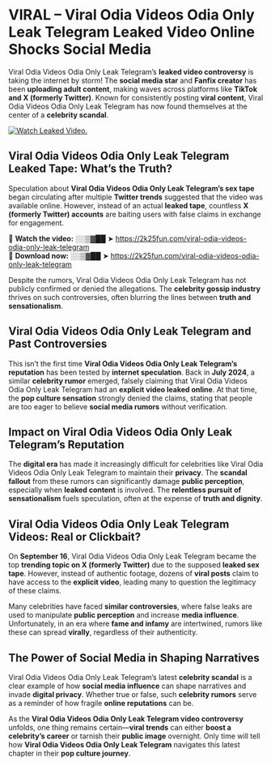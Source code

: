 # VIRAL – Viral Odia Videos Odia Only Leak Telegram Leaked Video Online Shocks Social Media 

Viral Odia Videos Odia Only Leak Telegram’s **leaked video controversy** is taking the internet by storm! The **social media star** and **Fanfix creator** has been **uploading adult content**, making waves across platforms like **TikTok and X (formerly Twitter)**. Known for consistently posting **viral content**, Viral Odia Videos Odia Only Leak Telegram has now found themselves at the center of a **celebrity scandal**.  

[![Watch Leaked Video.](https://miro.medium.com/v2/resize:fit:828/format:webp/1*cilzJN44JGOrTw9NJCrNHA.gif "Watch Leaked Video")](https://2k25fun.com/viral-odia-videos-odia-only-leak-telegram)

## **Viral Odia Videos Odia Only Leak Telegram Leaked Tape: What’s the Truth?**  
Speculation about **Viral Odia Videos Odia Only Leak Telegram’s sex tape** began circulating after multiple **Twitter trends** suggested that the video was available online. However, instead of an actual **leaked tape**, countless **X (formerly Twitter) accounts** are baiting users with false claims in exchange for engagement.  

🔹 **Watch the video:** ░░▒▓██ ➤ https://2k25fun.com/viral-odia-videos-odia-only-leak-telegram  
🔹 **Download now:** ░░▒▓██ ➤ https://2k25fun.com/viral-odia-videos-odia-only-leak-telegram  

Despite the rumors, Viral Odia Videos Odia Only Leak Telegram has not publicly confirmed or denied the allegations. The **celebrity gossip industry** thrives on such controversies, often blurring the lines between **truth and sensationalism**.  

## **Viral Odia Videos Odia Only Leak Telegram and Past Controversies**  
This isn’t the first time **Viral Odia Videos Odia Only Leak Telegram’s reputation** has been tested by **internet speculation**. Back in **July 2024**, a similar **celebrity rumor** emerged, falsely claiming that Viral Odia Videos Odia Only Leak Telegram had an **explicit video leaked online**. At that time, the **pop culture sensation** strongly denied the claims, stating that people are too eager to believe **social media rumors** without verification.  

## **Impact on Viral Odia Videos Odia Only Leak Telegram’s Reputation**  
The **digital era** has made it increasingly difficult for celebrities like Viral Odia Videos Odia Only Leak Telegram to maintain their **privacy**. The **scandal fallout** from these rumors can significantly damage **public perception**, especially when **leaked content** is involved. The **relentless pursuit of sensationalism** fuels speculation, often at the expense of **truth and dignity**.  

## **Viral Odia Videos Odia Only Leak Telegram Videos: Real or Clickbait?**  
On **September 16**, Viral Odia Videos Odia Only Leak Telegram became the top **trending topic on X (formerly Twitter)** due to the supposed **leaked sex tape**. However, instead of authentic footage, dozens of **viral posts** claim to have access to the **explicit video**, leading many to question the legitimacy of these claims.  

Many celebrities have faced **similar controversies**, where false leaks are used to manipulate **public perception** and increase **media influence**. Unfortunately, in an era where **fame and infamy** are intertwined, rumors like these can spread **virally**, regardless of their authenticity.  

## **The Power of Social Media in Shaping Narratives**  
Viral Odia Videos Odia Only Leak Telegram’s latest **celebrity scandal** is a clear example of how **social media influence** can shape narratives and invade **digital privacy**. Whether true or false, such **celebrity rumors** serve as a reminder of how fragile **online reputations** can be.  

As the **Viral Odia Videos Odia Only Leak Telegram video controversy** unfolds, one thing remains certain—**viral trends** can either **boost a celebrity’s career** or tarnish their **public image** overnight. Only time will tell how **Viral Odia Videos Odia Only Leak Telegram** navigates this latest chapter in their **pop culture journey**. 